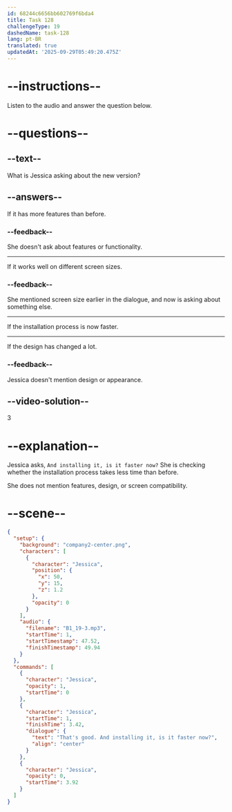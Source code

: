 ```yaml
---
id: 68244c6656bb602769f6bda4
title: Task 128
challengeType: 19
dashedName: task-128
lang: pt-BR
translated: true
updatedAt: '2025-09-29T05:49:20.475Z'
---
```


<!-- (Audio) Jessica: That's good. And installing it, is it faster now? -->

# --instructions--

Listen to the audio and answer the question below.

# --questions--

## --text--

What is Jessica asking about the new version?

## --answers--

If it has more features than before.

### --feedback--

She doesn't ask about features or functionality.

---

If it works well on different screen sizes.

### --feedback--

She mentioned screen size earlier in the dialogue, and now is asking about something else.

---

If the installation process is now faster.

---

If the design has changed a lot.

### --feedback--

Jessica doesn't mention design or appearance.

## --video-solution--

3

# --explanation--

Jessica asks, `And installing it, is it faster now?` She is checking whether the installation process takes less time than before.

She does not mention features, design, or screen compatibility.

# --scene--

```json
{
  "setup": {
    "background": "company2-center.png",
    "characters": [
      {
        "character": "Jessica",
        "position": {
          "x": 50,
          "y": 15,
          "z": 1.2
        },
        "opacity": 0
      }
    ],
    "audio": {
      "filename": "B1_19-3.mp3",
      "startTime": 1,
      "startTimestamp": 47.52,
      "finishTimestamp": 49.94
    }
  },
  "commands": [
    {
      "character": "Jessica",
      "opacity": 1,
      "startTime": 0
    },
    {
      "character": "Jessica",
      "startTime": 1,
      "finishTime": 3.42,
      "dialogue": {
        "text": "That's good. And installing it, is it faster now?",
        "align": "center"
      }
    },
    {
      "character": "Jessica",
      "opacity": 0,
      "startTime": 3.92
    }
  ]
}
```
